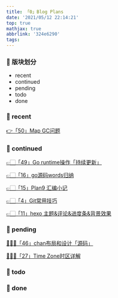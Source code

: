 ```yaml
---
title: 「0」Blog Plans
date: '2021/05/12 22:14:21'
top: true
mathjax: true
abbrlink: '324e6290'
tags:
---
```


### 💫 版块划分
* recent
* continued
* pending
* todo
* done

<!--more-->

### 🌈 recent

[👉「50」Map GC问题](https://blog.imrcrab.com/archives/af25fb6c.html)

### 🌈 continued

[👉🏻「49」Go runtime操作「持续更新」](https://blog.imrcrab.com/archives/3b137bd0.html)

[👉🏻「16」go源码words归纳](https://blog.imrcrab.com/archives/425d5e80.html)

[👉🏻「15」Plan9 汇编小记](https://blog.imrcrab.com/archives/2ce846ed.html)

[👉🏻「4」Git常用技巧](https://blog.imrcrab.com/archives/3c1dd822.html)

[👉🏻「11」hexo 主题&评论&进度条&背景效果](https://blog.imrcrab.com/archives/e18c94ab.html)


### 🌈 pending

[👨🏽‍💻「46」chan布局和设计「源码」](https://blog.imrcrab.com/archives/a0547b09.html)

[👨🏽‍💻「27」Time Zone时区详解](https://blog.imrcrab.com/archives/513dbeba.html)

### 🌈 todo

### 🌈 done